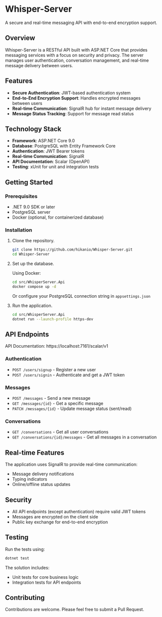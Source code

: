 # Whisper-Server

A secure and real-time messaging API with end-to-end encryption support.

## Overview

Whisper-Server is a RESTful API built with ASP.NET Core that provides messaging services with a focus on security and privacy. The server manages user authentication, conversation management, and real-time message delivery between users.

## Features

- **Secure Authentication**: JWT-based authentication system
- **End-to-End Encryption Support**: Handles encrypted messages between users
- **Real-time Communication**: SignalR hub for instant message delivery
- **Message Status Tracking**: Support for message read status

## Technology Stack

- **Framework**: ASP.NET Core 9.0
- **Database**: PostgreSQL with Entity Framework Core
- **Authentication**: JWT Bearer tokens
- **Real-time Communication**: SignalR
- **API Documentation**: Scalar (OpenAPI)
- **Testing**: xUnit for unit and integration tests

## Getting Started

### Prerequisites

- .NET 9.0 SDK or later
- PostgreSQL server
- Docker (optional, for containerized database)

### Installation

1. Clone the repository.
   ```bash
   git clone https://github.com/hikanio/Whisper-Server.git
   cd Whisper-Server
   ```

2. Set up the database.

    Using Docker:
    ```bash
    cd src/WhisperServer.Api
    docker compose up -d
    ```
    Or configure your PostgreSQL connection string in `appsettings.json`

3. Run the application.
   ```bash
   cd src/WhisperServer.Api
   dotnet run --launch-profile https-dev
   ```

## API Endpoints
API Documentation: https://localhost:7161/scalar/v1

### Authentication
- `POST /users/signup` - Register a new user
- `POST /users/signin` - Authenticate and get a JWT token

### Messages
- `POST /messages` - Send a new message
- `GET /messages/{id}` - Get a specific message
- `PATCH /messages/{id}` - Update message status (sent/read)

### Conversations
- `GET /conversations` - Get all user conversations
- `GET /conversations/{id}/messages` - Get all messages in a conversation

## Real-time Features

The application uses SignalR to provide real-time communication:
- Message delivery notifications
- Typing indicators
- Online/offline status updates

## Security

- All API endpoints (except authentication) require valid JWT tokens
- Messages are encrypted on the client side
- Public key exchange for end-to-end encryption

## Testing

Run the tests using:

```bash
dotnet test
```

The solution includes:
- Unit tests for core business logic
- Integration tests for API endpoints

## Contributing
Contributions are welcome. Please feel free to submit a Pull Request.